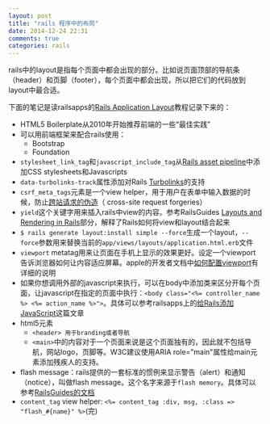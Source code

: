 ```yaml
---
layout: post
title: "rails 程序中的布局"
date: 2014-12-24 22:31
comments: true
categories: rails
---
```


rails中的layout是指每个页面中都会出现的部分。比如说页面顶部的导航条（header）和页脚（footer），每个页面中都会出现，所以把它们的代码放到layout中最合适。

下面的笔记是读railsapps的[Rails Application Layout](http://railsapps.github.io/rails-default-application-layout.html)教程记录下来的：

- HTML5 Boilerplate从2010年开始推荐前端的一些“最佳实践”
- 可以用前端框架来配合rails使用：
   - Bootstrap
   - Foundation
- `stylesheet_link_tag`和`javascript_include_tag`从[Rails asset pipeline](http://guides.rubyonrails.org/asset_pipeline.html)中添加CSS stylesheets和Javascripts
- `data-turbolinks-track`属性添加对Rails [Turbolinks](https://github.com/rails/turbolinks/blob/master/README.md)的支持
- `csrf_meta_tags`元素是一个view helper，用于用户在表单中输入数据的时候，防止[跨站请求的伪造](https://en.wikipedia.org/wiki/Cross-site_request_forgery)（ cross-site request forgeries）
- `yield`这个关键字用来插入rails中view的内容。参考RailsGuides  [Layouts and Rendering in Rails](http://guides.rubyonrails.org/layouts_and_rendering.html#using-render)部分，解释了Rails如何将view和layout结合起来
- `$ rails generate layout:install simple --force`生成一个layout，`--force`参数用来替换当前的`app/views/layouts/application.html.erb`文件
- `viewport` metatag用来让页面在手机上显示的效果更好。设定一个viewport告诉浏览器如何让内容适应屏幕。apple的开发者文档中[如何配置viewport](http://developer.apple.com/library/safari/#documentation/AppleApplications/Reference/SafariWebContent/UsingtheViewport/UsingtheViewport.html)有详细的说明
- 如果你想调用外部的javascript来执行，可以在body中添加类来区分开每个页面，让javascript在指定的页面中执行：`<body class="<%= controller_name %> <%= action_name %>">`。具体可以参考railsapps上的[给Rails添加JavaScript](http://railsapps.github.io/rails-javascript-include-external.html)这篇文章
- html5元素
  - `<header> 用于branding或者导航`
  - `<main>`中的内容对于一个页面来说是这个页面独有的，因此就不包括导航，网站logo，页脚等。W3C建议使用ARIA role="main"属性给main元素添加残疾人的支持。
- flash message：rails提供的一套标准的惯例来显示警告（alert）和通知（notice），叫做flash message。这个名字来源于`flash memory`。具体可以参考[RailsGuides的文档](http://guides.rubyonrails.org/action_controller_overview.html#the-flash)
- `content_tag` view helper:
`<%= content_tag :div, msg, :class => "flash_#{name}" %>`(完)